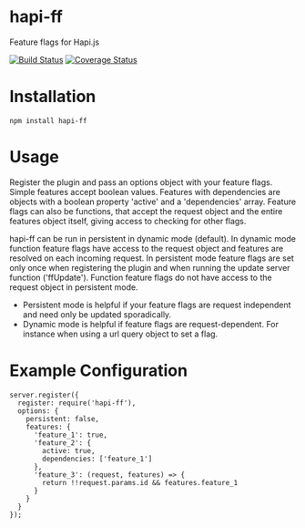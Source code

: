 # hapi-ff
Feature flags for Hapi.js

[![Build Status](https://travis-ci.org/Gattermeier/hapi-ff.svg?branch=master)](https://travis-ci.org/Gattermeier/hapi-ff) 
[![Coverage Status](https://david-dm.org/gattermeier/hapi-ff.svg)](https://david-dm.org/Gattermeier/hapi-ff)

# Installation
```npm install hapi-ff```

# Usage
Register the plugin and pass an options object with your feature flags.
Simple features accept boolean values. Features with dependencies are objects with a boolean property 'active' and a 'dependencies' array. Feature flags can also be functions, that accept the request object and the entire features object itself, giving access to checking for other flags.

hapi-ff can be run in persistent in dynamic mode (default). In dynamic mode function feature flags have access to the request object and features are resolved on each incoming request. In persistent mode feature flags are set only once when registering the plugin and when running the update server function ('ffUpdate'). Function feature flags do not have access to the request object in persistent mode.

- Persistent mode is helpful if your feature flags are request independent and need only be updated sporadically.
- Dynamic mode is helpful if feature flags are request-dependent. For instance when using a url query object to set a flag.


# Example Configuration

```
server.register({
  register: require('hapi-ff'),
  options: {
    persistent: false,
    features: {
      'feature_1': true,
      'feature_2': {
        active: true,
        dependencies: ['feature_1']
      },
      'feature_3': (request, features) => {
        return !!request.params.id && features.feature_1
      }
    }
  }
});
```
